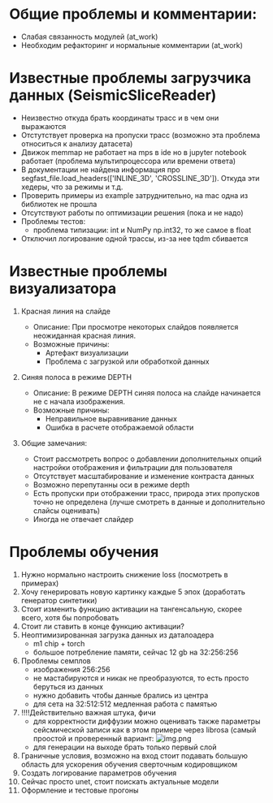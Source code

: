 # Общие проблемы и комментарии:
   - Слабая связанность модулей (at_work)
   - Необходим рефакторинг и нормальные комментарии (at_work)

# Известные проблемы загрузчика данных (SeismicSliceReader)
   - Неизвестно откуда брать координаты трасс и в чем они выражаются 
   - Отстутствует проверка на пропуски трасс (возможно эта проблема относиться к анализу датасета)
   - Движок memmap не работает на mps в ide но в  jupyter notebook работает (проблема мультипроцессора или времени ответа)
   - В документации не найдена информация про segfast_file.load_headers(['INLINE_3D', 'CROSSLINE_3D']). Откуда эти хедеры, что за режимы и т.д.
   - Проверить примеры из example затруднительно, на mac одна из библиотек не прошла
   - Отсутствуют работы по оптимизации решения (пока и не надо)
   - Проблемы тестов:
     - проблема типизации: int и NumPy np.int32, то же самое в float
   - Отключил логирование одной трассы, из-за нее tqdm сбивается 

# Известные проблемы визуализатора

1. Красная линия на слайде
   - Описание: При просмотре некоторых слайдов появляется неожиданная красная линия.
   - Возможные причины: 
     - Артефакт визуализации
     - Проблема с загрузкой или обработкой данных

2. Синяя полоса в режиме DEPTH
   - Описание: В режиме DEPTH синяя полоса на слайде начинается не с начала изображения.
   - Возможные причины:
     - Неправильное выравнивание данных
     - Ошибка в расчете отображаемой области

3. Общие замечания:
   - Стоит рассмотреть вопрос о добавлении дополнительных опций настройки отображения и фильтрации для пользователя
   - Отсутствует масштабирование и изменение контраста данных
   - Возможно перепутанны оси в режиме depth
   - Есть пропуски при отображении трасс, природа этих пропусков точно не определена (лучше смотреть в данные и дополнительно слайсы оценивать)
   - Иногда не отвечает слайдер 
   
    
# Проблемы обучения

1. Нужно нормально настроить снижение loss (посмотреть в примерах)
2. Хочу генерировать новую картинку каждые 5 эпох (доработать генератор синтетики)
3. Стоит изменить функцию активации на тангенсальную, скорее всего, хотя бы попробовать
4. Стоит ли ставить в конце функцию активации?
5. Неоптимизированная загрузка данных из даталоадера 
   - m1 chip + torch
   - большое потребление памяти, сейчас 12 gb на 32:256:256
6. Проблемы семплов 
   - изображения 256:256
   - не мастабируются и никак не преобразуются, то есть просто беруться из данных
   - нужно добавить чтобы данные брались из центра
   - для сета на 32:512:512 медленная работа с памятью
7. !!!!Действительно важная штука, фичи
   - для корректности диффузии можно оценивать также параметры сейсмической записи как в этом примере через librosa (самый проостой и проверенный вариант:
     ![img.png](img.png)
   - для генерации на выходе брать только первый слой 
8. Граничные условия, возможно на вход стоит подавать большую область для ускорения обучения сверточным кодировщиком
9. Создать логирование параметров обучения
10. Сейчас просто unet, стоит поискать актуальные модели
11. Оформление и тестовые прогоны